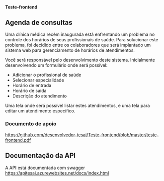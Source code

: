 #### Teste-frontend

## Agenda de consultas

Uma clínica médica recém inaugurada está enfrentando um problema no controle dos horários
de seus profissionais de saúde. Para solucionar este problema, foi decidido entre os colaboradores
que será implantado um sistema web para gerenciamento de horários de atendimentos.

Você será responsável pelo desenvolvimento deste sistema. Inicialmente desenvolvendo um formulário onde será possível:

-	Adicionar o profissional de saúde
-	Selecionar especialidade
-	Horário de entrada
-	Horário de saída
-	Descrição do atendimento

Uma tela onde será possível listar estes atendimentos, e uma tela para editar um atendimento específico.

### Documento de apoio ##
https://github.com/desenvolvedor-tesai/Teste-frontend/blob/master/teste-frontend.pdf

## Documentação da API ##
 A API está documentada com swagger
 https://apitesai.azurewebsites.net/docs/index.html

